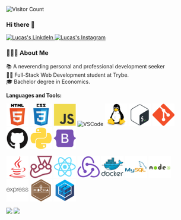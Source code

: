 ![Visitor Count](https://profile-counter.glitch.me/demetriuspine/count.svg)

### Hi there 👋


<a href="https://www.linkedin.com/in/lucaspine/">
  <img alt="Lucas's LinkdeIn" width="22px" src="https://cdn.jsdelivr.net/npm/simple-icons@v3/icons/linkedin.svg"/>
</a>
<a href="https://www.instagram.com/killerdeza/">
  <img alt="Lucas's Instagram" width="22px" src="https://cdn.jsdelivr.net/npm/simple-icons@v3/icons/instagram.svg"/>
</a>

### 👨🏻‍💻 About Me

📚 A neverending personal and professional development seeker\
👨‍💻  Full-Stack Web Development student at Trybe.\
🎓  Bachelor degree in Economics.

**Languages and Tools:**  
<p align="left">
  <img src="https://raw.githubusercontent.com/devicons/devicon/master/icons/html5/html5-original-wordmark.svg" alt="html5" width="60" height="60"/> 
  <img src="https://raw.githubusercontent.com/devicons/devicon/master/icons/css3/css3-original-wordmark.svg" alt="css3" width="60" height="60"/> 
  <img src="https://raw.githubusercontent.com/devicons/devicon/master/icons/javascript/javascript-original.svg" alt="javascript" width="60" height="60"/> 
  <img src="https://upload.wikimedia.org/wikipedia/commons/thumb/9/9a/Visual_Studio_Code_1.35_icon.svg/1024px-Visual_Studio_Code_1.35_icon.svg.png" alt="VSCode" width="60" height="60" />
  <img src="https://raw.githubusercontent.com/devicons/devicon/master/icons/linux/linux-original.svg" alt="linux" width="60" height="60" />
  <img src="https://raw.githubusercontent.com/devicons/devicon/master/icons/bash/bash-original.svg" alt="bash" width="60" height="60" />
  <img src="https://raw.githubusercontent.com/devicons/devicon/master/icons/git/git-original.svg" alt="git" width="60" height="60"/> 
  <img src="https://raw.githubusercontent.com/devicons/devicon/master/icons/github/github-original.svg" alt="git" width="60" height="60"/> 
  <img src="https://raw.githubusercontent.com/devicons/devicon/master/icons/python/python-plain.svg" alt="Python" width="60" height="60" />
  <img src="https://raw.githubusercontent.com/devicons/devicon/master/icons/bootstrap/bootstrap-plain.svg" alt="Bootstrap" width="60" height="60" />
</p>
<p>
  <img src="https://raw.githubusercontent.com/devicons/devicon/master/icons/java/java-plain.svg" alt="Java" width="60" height="60" />
  <img src="https://raw.githubusercontent.com/devicons/devicon/master/icons/jest/jest-plain.svg" alt="Jest" width="60" height="60" />
  <img src="https://raw.githubusercontent.com/devicons/devicon/master/icons/react/react-original.svg" alt="react" width="60" height="60" />
  <img src="https://raw.githubusercontent.com/devicons/devicon/master/icons/redux/redux-original.svg" alt="redux" width="60" height="60" />
  <img src="https://raw.githubusercontent.com/devicons/devicon/master/icons/docker/docker-original-wordmark.svg" alt="docker" width="60" height="60" />
  <img src="https://raw.githubusercontent.com/devicons/devicon/master/icons/mysql/mysql-original-wordmark.svg" alt="docker" width="60" height="60" />
  <img src="https://raw.githubusercontent.com/devicons/devicon/master/icons/nodejs/nodejs-original-wordmark.svg" alt="nodejs" width="60" height="60" />
  <img src="https://raw.githubusercontent.com/devicons/devicon/master/icons/express/express-original-wordmark.svg" alt="express" width="60" height="60" />
  <img src="https://raw.githubusercontent.com/devicons/devicon/master/icons/mocha/mocha-plain.svg" alt="mocha" width="60" height="60" />
  <img src="https://raw.githubusercontent.com/devicons/devicon/master/icons/sequelize/sequelize-original.svg" alt="sequelize" width="60" height="60" />
</p

<div style="display: flex;">
  <img height="150em" src="https://github-readme-stats.vercel.app/api?username=demetriuspine&show_icons=true&hide_border=true&theme=dark"/>
  <img height="150em" src="https://github-readme-stats.vercel.app/api/top-langs/?username=demetriuspine&layout=compact&langs_count=8&theme=dark"/>
</div>

